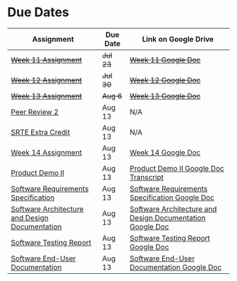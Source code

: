 # Due Dates

| Assignment                                                                                                         | Due Date   | Link on Google Drive                                                                                                                                                     |
| ------------------------------------------------------------------------------------------------------------------ | ---------- | ------------------------------------------------------------------------------------------------------------------------------------------------------------------------ |
| ~~[Week 11 Assignment](https://psu.instructure.com/courses/2258208/assignments/14886672)~~                         | ~~Jul 23~~ | ~~[Week 11 Google Doc](https://docs.google.com/document/d/1yGtwGHa6c_mGJoPuIMowqJYrJlAICoMDdbbhcZ6Nve8/edit)~~                                                           |
| ~~[Week 12 Assignment](https://psu.instructure.com/courses/2258208/assignments/14886673)~~                         | ~~Jul 30~~ | ~~[Week 12 Google Doc](https://docs.google.com/document/d/1mcyxWgKQo-CkOKejn2mLsHLFZFN0e7gOHw94vaiE_b4/edit#heading=h.aqt15s1kyx5r)~~                                    |
| ~~[Week 13 Assignment](https://psu.instructure.com/courses/2258208/assignments/14886674)~~                         | ~~Aug 6~~  | ~~[Week 13 Google Doc](https://docs.google.com/document/d/1zYlnhPsmn3VBXPaFPlPZVF2WDemZREq0__FD3jlKXIk/edit)~~                                                           |
| [Peer Review 2](https://psu.instructure.com/courses/2258208/assignments/15115984)                                  | Aug 13     | N/A                                                                                                                                                                      |
| [SRTE Extra Credit](https://psu.instructure.com/courses/2258208/assignments/14886670)                              | Aug 13     | N/A                                                                                                                                                                      |
| [Week 14 Assignment](https://psu.instructure.com/courses/2258208/assignments/14886675)                             | Aug 13     | [Week 14 Google Doc](https://docs.google.com/document/d/1DG3BfwXQqXQOzD6TsvwdlNfhKjbCsqzfJ8QUb-KCtNE/edit)                                                               |
| [Product Demo II](https://psu.instructure.com/courses/2258208/assignments/14886665)                                | Aug 13     | [Product Demo II Google Doc Transcript](https://docs.google.com/document/d/1VcWPEZsy0hBbyhuqU3nv7TCJXMJu_vmDeQP2SLuNAbM/edit)                                            |
| [Software Requirements Specification](https://psu.instructure.com/courses/2258208/assignments/14886668)            | Aug 13     | [Software Requirements Specification Google Doc](https://docs.google.com/document/d/1kmnhZMusrgXEWKetYZUHa3gzBPXVSQHPplqBQirbT4E/edit)                                   |
| [Software Architecture and Design Documentation](https://psu.instructure.com/courses/2258208/assignments/14886666) | Aug 13     | [Software Architecture and Design Documentation Google Doc](https://docs.google.com/document/d/1Od9q_6UI38XzcIAbdTI1yhaP_OW7pilChgBcHyY14aY/edit#heading=h.c36nkocszhr7) |
| [Software Testing Report](https://psu.instructure.com/courses/2258208/assignments/14886669)                        | Aug 13     | [Software Testing Report Google Doc](https://docs.google.com/document/d/17cpZGJ58njM-HmFzxAcCkK7JG-ModiMinpPSyrWin0A/edit)                                               |
| [Software End-User Documentation](https://psu.instructure.com/courses/2258208/assignments/14886667)                | Aug 13     | [Software End-User Documentation Google Doc](https://docs.google.com/document/d/1XBrwWFGO2zk1Rm2BtMKhG3GAhI2DpvYe659IRmKDQws/edit)                                       |
